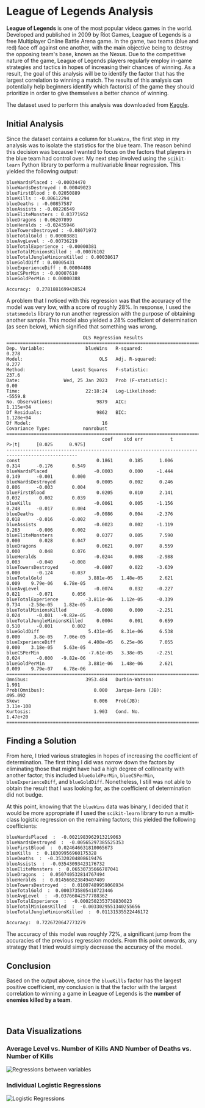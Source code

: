# League of Legends Analysis

**League of Legends** is one of the most popular videos games in the world. Developed and published in 2009 by Riot Games, League of Legends is a free Multiplayer Online Battle Arena game. In the game, two teams (blue and red) face off against one another, with the main objective being to destroy the opposing team's base, known as the Nexus. Due to the competitive nature of the game, League of Legends players regularly employ in-game strategies and tactics in hopes of increasing their chances of winning. As a result, the goal of this analysis will be to identify the factor that has the largest correlation to winning a match. The results of this analysis can potentially help beginners identify which factor(s) of the game they should prioritize in order to give themselves a better chance of winning.

The dataset used to perform this analysis was downloaded from [Kaggle](https://www.kaggle.com/datasets/bobbyscience/league-of-legends-diamond-ranked-games-10-min).

## Initial Analysis
Since the dataset contains a column for `blueWins`, the first step in my analysis was to isolate the statistics for the blue team. The reason behind this decision was because I wanted to focus on the factors that players in the blue team had control over. My next step involved using the `scikit-learn` Python library to perform a multivariable linear regression. This yielded the following output: 
```
blueWardsPlaced : -0.00034470
blueWardsDestroyed : 0.00049023
blueFirstBlood : 0.02050889
blueKills : -0.00612294
blueDeaths : -0.00857587
blueAssists : -0.00226549
blueEliteMonsters : 0.03771952
blueDragons : 0.06207899
blueHeralds : -0.02435946
blueTowersDestroyed : -0.08071972
blueTotalGold : 0.00003881
blueAvgLevel : -0.00736219
blueTotalExperience : -0.00000381
blueTotalMinionsKilled : -0.00076102
blueTotalJungleMinionsKilled : 0.00038617
blueGoldDiff : 0.00005431
blueExperienceDiff : 0.00004408
blueCSPerMin : -0.00007610
blueGoldPerMin : 0.00000388
```
```
Accuracy:  0.2781881699438524
```

A problem that I noticed with this regression was that the accuracy of the model was very low, with a score of roughly 28%. In response, I used the `statsmodels` library to run another regression with the purpose of obtaining another sample. This model also yielded a 28% coefficient of determination (as seen below), which signified that something was wrong. 

```
                            OLS Regression Results                            
==============================================================================
Dep. Variable:               blueWins   R-squared:                       0.278
Model:                            OLS   Adj. R-squared:                  0.277
Method:                 Least Squares   F-statistic:                     237.6
Date:                Wed, 25 Jan 2023   Prob (F-statistic):               0.00
Time:                        22:18:24   Log-Likelihood:                -5559.8
No. Observations:                9879   AIC:                         1.115e+04
Df Residuals:                    9862   BIC:                         1.128e+04
Df Model:                          16                                         
Covariance Type:            nonrobust                                         
================================================================================================
                                   coef    std err          t      P>|t|      [0.025      0.975]
------------------------------------------------------------------------------------------------
const                            0.1861      0.185      1.006      0.314      -0.176       0.549
blueWardsPlaced                 -0.0003      0.000     -1.444      0.149      -0.001       0.000
blueWardsDestroyed               0.0005      0.002      0.246      0.806      -0.003       0.004
blueFirstBlood                   0.0205      0.010      2.141      0.032       0.002       0.039
blueKills                       -0.0061      0.005     -1.156      0.248      -0.017       0.004
blueDeaths                      -0.0086      0.004     -2.376      0.018      -0.016      -0.002
blueAssists                     -0.0023      0.002     -1.119      0.263      -0.006       0.002
blueEliteMonsters                0.0377      0.005      7.590      0.000       0.028       0.047
blueDragons                      0.0621      0.007      8.559      0.000       0.048       0.076
blueHeralds                     -0.0244      0.008     -2.988      0.003      -0.040      -0.008
blueTowersDestroyed             -0.0807      0.022     -3.639      0.000      -0.124      -0.037
blueTotalGold                 3.881e-05   1.48e-05      2.621      0.009    9.79e-06    6.78e-05
blueAvgLevel                    -0.0074      0.032     -0.227      0.821      -0.071       0.056
blueTotalExperience          -3.811e-06   1.12e-05     -0.339      0.734   -2.58e-05    1.82e-05
blueTotalMinionsKilled          -0.0008      0.000     -2.251      0.024      -0.001   -9.82e-05
blueTotalJungleMinionsKilled     0.0004      0.001      0.659      0.510      -0.001       0.002
blueGoldDiff                  5.431e-05   8.31e-06      6.538      0.000     3.8e-05    7.06e-05
blueExperienceDiff            4.408e-05   6.25e-06      7.055      0.000    3.18e-05    5.63e-05
blueCSPerMin                  -7.61e-05   3.38e-05     -2.251      0.024      -0.000   -9.82e-06
blueGoldPerMin                3.881e-06   1.48e-06      2.621      0.009    9.79e-07    6.78e-06
==============================================================================
Omnibus:                     3953.484   Durbin-Watson:                   1.991
Prob(Omnibus):                  0.000   Jarque-Bera (JB):              495.092
Skew:                           0.006   Prob(JB):                    3.11e-108
Kurtosis:                       1.903   Cond. No.                     1.47e+20
==============================================================================
```

## Finding a Solution
From here, I tried various strategies in hopes of increasing the coefficient of determination. The first thing I did was narrow down the factors by eliminating those that might have had a high degree of collinearity with another factor; this included `blueGoldPerMin`, `blueCSPerMin`, `blueExperienceDiff`, and `blueGoldDiff`. Nonetheless, I still was not able to obtain the result that I was looking for, as the coefficient of determination did not budge. 

At this point, knowing that the `blueWins` data was binary, I decided that it would be more appropriate if I used the `scikit-learn` library to run a multi-class logistic regression on the remaining factors; this yielded the following coefficients: 
```
blueWardsPlaced  :  -0.0021983962913219063
blueWardsDestroyed  :  -0.00565297385525353
blueFirstBlood  :  0.024646631810065673
blueKills  :  0.18309956960175328
blueDeaths  :  -0.35320204808619476
blueAssists  :  -0.03543093423176732
blueEliteMonsters  :  0.06530735666787041
blueDragons  :  0.050740532814767494
blueHeralds  :  0.014566823849407409
blueTowersDestroyed  :  0.01007489959068934
blueTotalGold  :  0.0003735805410723446
blueAvgLevel  :  -0.03766042577788362
blueTotalExperience  :  -0.0002502353738830023
blueTotalMinionsKilled  :  -0.0033029551340255656
blueTotalJungleMinionsKilled  :  0.01131535522446172
```
```
Accuracy:  0.7226720647773279
```
The accuracy of this model was roughly 72%, a significant jump from the accuracies of the previous regression models. From this point onwards, any strategy that I tried would simply decrease the accuracy of the model. 
## Conclusion
Based on the output above, since the `blueKills` factor has the largest positive coefficient, my conclusion is that the factor with the largest correlation to winning a game in League of Legends is the **number of enemies killed by a team**. 

<br/>

## Data Visualizations
### Average Level vs. Number of Kills AND Number of Deaths vs. Number of Kills
![Regressions between variables](https://github.com/Kevinl0378/league-of-legends-analysis/blob/main/Regressions%20between%20variables.png)

### Individual Logistic Regressions 
![Logistic Regressions](https://github.com/Kevinl0378/league-of-legends-analysis/blob/main/Logistic%20Regressions.png)

